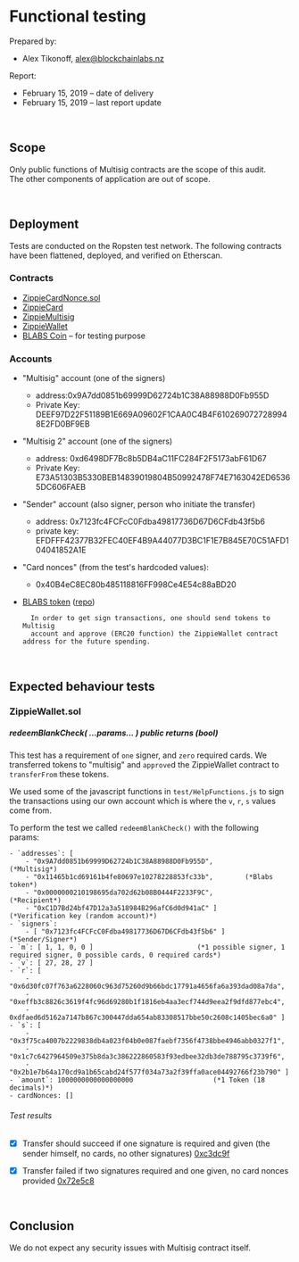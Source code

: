 # Functional testing

Prepared by:

- Alex Tikonoff, [alex@blockchainlabs.nz](alex@blockchainlabs.nz)

Report:

- February 15, 2019 – date of delivery
- February 15, 2019 – last report update


<br><!-- ********************************************* -->

## Scope

Only public functions of Multisig contracts are the scope of this audit.<br>
The other components of application are out of scope.

<br><!-- ********************************************* -->

## Deployment

Tests are conducted on the Ropsten test network. The following contracts have been flattened, deployed, and verified on Etherscan.

### Contracts
- [ZippieCardNonce.sol](https://ropsten.etherscan.io/tx/0x97b5546d240333764bb1fcb33823f5e991cef9f9cee8f0f3e97ed3ba16e1298c) 
- [ZippieCard](https://ropsten.etherscan.io/tx/0xe17b6f548015a4c21583dffb8d9b24c5c628f4e5fc86093d28fd28eb658ec5be)
- [ZippieMultisig](https://ropsten.etherscan.io/tx/0x256670d113700e2ddbc398edbfdaa6f88432d92fe42ddd3f2d4305fc3f18b507)
- [ZippieWallet](https://ropsten.etherscan.io/tx/0x5d73c091e79b03b8ca849017b07845bb9061672a31d48ddbb30ed2b98d8a19d8)
- [BLABS Coin](https://ropsten.etherscan.io/address/0x11465b1cd69161b4fe80697e10278228853fc33b) – for testing purpose

### Accounts

- "Multisig" account (one of the signers) 
	- address:0x9A7dd0851b69999D62724b1C38A88988D0Fb955D
	- Private Key: DEEF97D22F51189B1E669A09602F1CAA0C4B4F6102690727289948E2FD0BF9EB

- "Multisig 2" account (one of the signers) 
	- address: 0xd6498DF7Bc8b5DB4aC11FC284F2F5173abF61D67
	- Private Key: E73A51303B5330BEB14839019804B50992478F74E7163042ED65365DC606FAEB

- "Sender" account (also signer, person who initiate the transfer)
	- address: 0x7123fc4FCFcC0Fdba49817736D67D6CFdb43f5b6
	- private key: EFDFFF42377B32FEC40EF4B9A44077D3BC1F1E7B845E70C51AFD104041852A1E

- "Card nonces" (from the test's hardcoded values):
	- 0x40B4eC8EC80b485118816FF998Ce4E54c88aBD20

- [BLABS token](https://ropsten.etherscan.io/address/0x11465b1cd69161b4fe80697e10278228853fc33b) ([repo](https://github.com/BlockchainLabsNZ/blabs-coin))

		In order to get sign transactions, one should send tokens to Multisig 
		account and approve (ERC20 function) the ZippieWallet contract address for the future spending.


<br><!-- ********************************************* -->

## Expected behaviour tests



### ZippieWallet.sol

##### redeemBlankCheck( ...*params*... ) public returns (bool)

This test has a requirement of `one` signer, and `zero` required cards. We transferred tokens to "multisig" and `approve`d the ZippieWallet contract to `transferFrom` these tokens.

We used some of the javascript functions in `test/HelpFunctions.js` to sign the transactions using our own account which is where the `v`, `r`, `s` values come from.

To perform the test we called `redeemBlankCheck()` with the following params:

```
- `addresses`: [
	- "0x9A7dd0851b69999D62724b1C38A88988D0Fb955D",        (*Multisig*)
	- "0x11465b1cd69161b4fe80697e10278228853fc33b",        (*Blabs token*)
	- "0x0000000210198695da702d62b08B0444F2233F9C",        (*Recipient*)
	- "0xC1D7Bd24bf47D12a3a518984B296afC6d0d941aC" ]       (*Verification key (random account)*)
- `signers`:  
	- [ "0x7123fc4FCFcC0Fdba49817736D67D6CFdb43f5b6" ]     (*Sender/Signer*)
- `m`: [ 1, 1, 0, 0 ]					       (*1 possible signer, 1 required signer, 0 possible cards, 0 required cards*)
- `v`: [ 27, 28, 27 ]
- `r`: [ 
	- "0x6d30fc07f763a6228060c963d75260d9b66bdc17791a4656fa6a393dad08a7da", 
	- "0xeffb3c8826c3619f4fc96d69280b1f1816eb4aa3ecf744d9eea2f9dfd877ebc4",   
	- 0xdfaed6d5162a7147b867c300447dda654ab83308517bbe50c2608c1405bec6a0" ]
- `s`: [ 
	- "0x3f75ca4007b2229838db4a023f04b0e087faebf7356f4738bbe4946abb0327f1", 
	- "0x1c7c6427964509e375b8da3c386222860583f93edbee32db3de788795c3739f6", 
	- "0x2b1e7b64a170cd9a1b65cabd24f577f034a73a2f39ffa0ace04492766f23b790" ]
- `amount`: 1000000000000000000				       (*1 Token (18 decimals)*)
- cardNonces: []
```

###### Test results

- [x] Transfer should succeed if one signature is required and given (the sender himself, no cards, no other signatures) [0xc3dc9f](https://ropsten.etherscan.io/tx/0xc3dc9ff27e422a38371ef991959afb14bb05e14f0514e0113c273d3ca4106aa9)
- [x] Transfer failed if two signatures required and one given, no card nonces provided [0x72e5c8](https://ropsten.etherscan.io/tx/0x72e5c8f670ab5c4fe9ef47487e3ceeff7ccb84cacdbb9c8457f52107660c8e9e)

	
<br><!-- ********************************************* -->
	
## Conclusion


We do not expect any security issues with Multisig contract itself.



